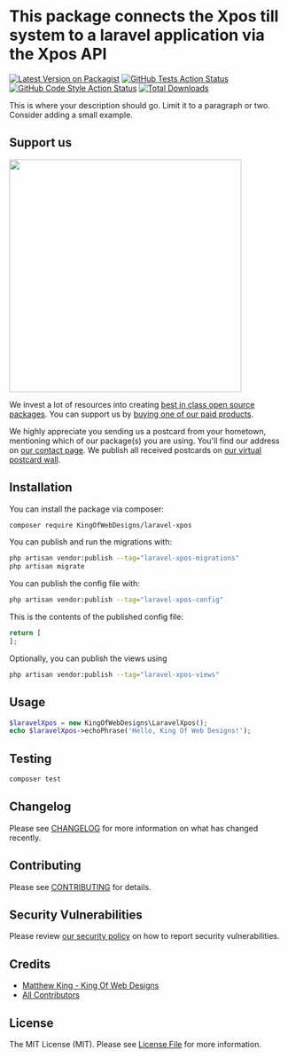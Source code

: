 # This package connects the Xpos till system to a laravel application via the Xpos API

[![Latest Version on Packagist](https://img.shields.io/packagist/v/hello-kingofwebdesigns-co-uk/laravel-xpos.svg?style=flat-square)](https://packagist.org/packages/hello-kingofwebdesigns-co-uk/laravel-xpos)
[![GitHub Tests Action Status](https://img.shields.io/github/actions/workflow/status/hello-kingofwebdesigns-co-uk/laravel-xpos/run-tests.yml?branch=main&label=tests&style=flat-square)](https://github.com/hello-kingofwebdesigns-co-uk/laravel-xpos/actions?query=workflow%3Arun-tests+branch%3Amain)
[![GitHub Code Style Action Status](https://img.shields.io/github/actions/workflow/status/hello-kingofwebdesigns-co-uk/laravel-xpos/fix-php-code-style-issues.yml?branch=main&label=code%20style&style=flat-square)](https://github.com/hello-kingofwebdesigns-co-uk/laravel-xpos/actions?query=workflow%3A"Fix+PHP+code+style+issues"+branch%3Amain)
[![Total Downloads](https://img.shields.io/packagist/dt/hello-kingofwebdesigns-co-uk/laravel-xpos.svg?style=flat-square)](https://packagist.org/packages/hello-kingofwebdesigns-co-uk/laravel-xpos)

This is where your description should go. Limit it to a paragraph or two. Consider adding a small example.

## Support us

[<img src="https://github-ads.s3.eu-central-1.amazonaws.com/laravel-xpos.jpg?t=1" width="419px" />](https://spatie.be/github-ad-click/laravel-xpos)

We invest a lot of resources into creating [best in class open source packages](https://spatie.be/open-source). You can support us by [buying one of our paid products](https://spatie.be/open-source/support-us).

We highly appreciate you sending us a postcard from your hometown, mentioning which of our package(s) you are using. You'll find our address on [our contact page](https://spatie.be/about-us). We publish all received postcards on [our virtual postcard wall](https://spatie.be/open-source/postcards).

## Installation

You can install the package via composer:

```bash
composer require KingOfWebDesigns/laravel-xpos
```

You can publish and run the migrations with:

```bash
php artisan vendor:publish --tag="laravel-xpos-migrations"
php artisan migrate
```

You can publish the config file with:

```bash
php artisan vendor:publish --tag="laravel-xpos-config"
```

This is the contents of the published config file:

```php
return [
];
```

Optionally, you can publish the views using

```bash
php artisan vendor:publish --tag="laravel-xpos-views"
```

## Usage

```php
$laravelXpos = new KingOfWebDesigns\LaravelXpos();
echo $laravelXpos->echoPhrase('Hello, King Of Web Designs!');
```

## Testing

```bash
composer test
```

## Changelog

Please see [CHANGELOG](CHANGELOG.md) for more information on what has changed recently.

## Contributing

Please see [CONTRIBUTING](CONTRIBUTING.md) for details.

## Security Vulnerabilities

Please review [our security policy](../../security/policy) on how to report security vulnerabilities.

## Credits

- [Matthew King - King Of Web Designs](https://github.com/KingOfWebDesigns)
- [All Contributors](../../contributors)

## License

The MIT License (MIT). Please see [License File](LICENSE.md) for more information.
